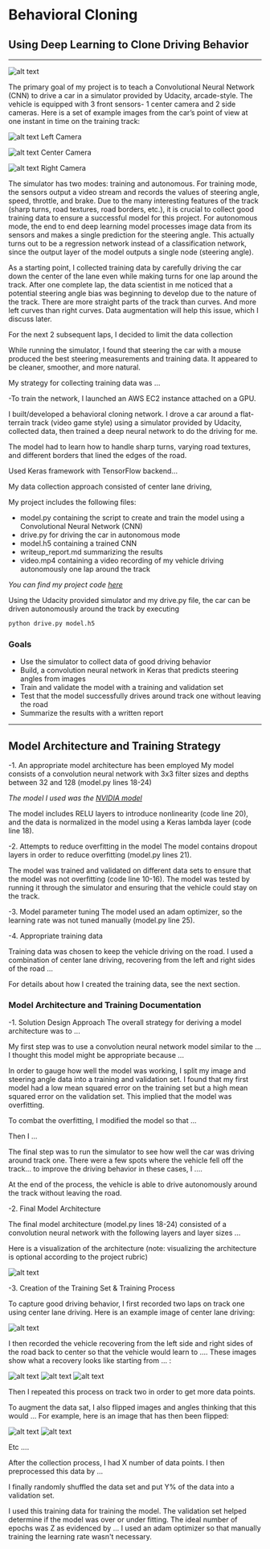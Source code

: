 # **Behavioral Cloning** 

## Using Deep Learning to Clone Driving Behavior

---

![alt text][image01]
 

The primary goal of my project is to teach a Convolutional Neural Network (CNN) to drive a car in a simulator provided by Udacity, arcade-style.  The vehicle is equipped with 3 front sensors- 1 center camera and 2 side cameras.  Here is a set of example images from the car’s point of view at one instant in time on the training track:

 
![alt text][image02]
Left Camera

![alt text][image03]
Center Camera

![alt text][image04]
Right Camera

 
The simulator has two modes: training and autonomous.  For training mode, the sensors output a video stream and records the values of steering angle, speed, throttle, and brake.  Due to the many interesting features of the track (sharp turns, road textures, road borders, etc.), it is crucial to collect good training data to ensure a successful model for this project.  For autonomous mode, the end to end deep learning model processes image data from its sensors and makes a single prediction for the steering angle.  This actually turns out to be a regression network instead of a classification network, since the output layer of the model outputs a single node (steering angle).   

As a starting point, I collected training data by carefully driving the car down the center of the lane even while making turns for one lap around the track.  After one complete lap, the data scientist in me noticed that a potential steering angle bias was beginning to develop due to the nature of the track.  There are more straight parts of the track than curves.  And more left curves than right curves.  Data augmentation will help this issue, which I discuss later.              

 

For the next 2 subsequent laps, I decided to limit the data collection     


While running the simulator, I found that steering the car with a mouse produced the best steering measurements and training data.  It appeared to be cleaner, smoother, and more natural.

My strategy for collecting training data was …

-To train the network, I launched an AWS EC2 instance attached on a GPU.

 

I built/developed a behavioral cloning network.  I drove a car around a flat-terrain track (video game style) using a simulator provided by Udacity, collected data, then trained a deep neural network to do the driving for me.

 

The model had to learn how to handle sharp turns, varying road textures, and different borders that lined the edges of the road.

Used Keras framework with TensorFlow backend...

My data collection approach consisted of center lane driving,



My project includes the following files:
* model.py containing the script to create and train the model using a Convolutional Neural Network (CNN)
* drive.py for driving the car in autonomous mode
* model.h5 containing a trained CNN
* writeup_report.md summarizing the results
* video.mp4 containing a video recording of my vehicle driving autonomously one lap around the track

<i>You can find my project code [here](https://github.com/bkaewell/self-driving-car/blob/master/P3-behavioral-cloning/)</i>

Using the Udacity provided simulator and my drive.py file, the car can be driven autonomously around the track by executing 
```sh
python drive.py model.h5
```

### Goals
* Use the simulator to collect data of good driving behavior
* Build, a convolution neural network in Keras that predicts steering angles from images
* Train and validate the model with a training and validation set
* Test that the model successfully drives around track one without leaving the road
* Summarize the results with a written report





[//]: # (Image References)
[image1]: ./examples/placeholder.png "Model Visualization"
[image2]: ./examples/placeholder.png "Grayscaling"
[image3]: ./examples/recovery_bridge_before.jpg "Recovery Image"
[image4]: ./examples/recovery_bridge_after.jpg "Recovery Image"
[image5]: ./examples/placeholder_small.png "Recovery Image"
[image6]: ./examples/placeholder_small.png "Normal Image"
[image7]: ./examples/placeholder_small.png "Flipped Image"

[image01]: ./examples/birds_eye.png "Bird's Eye"
[image02]: ./examples/center_2018_04_20_19_13_00_008.jpg "Center Camera Sensor"
[image03]: ./examples/right_2018_04_20_19_13_00_008.jpg "Right Camera Sensor"
[image04]: ./examples/right_2018_04_20_19_13_00_008.jpg "Right Camera Sensor"


---


## Model Architecture and Training Strategy

-1. An appropriate model architecture has been employed
My model consists of a convolution neural network with 3x3 filter sizes and depths between 32 and 128 (model.py lines 18-24) 


<i>The model I used was the [NVIDIA model](https://devblogs.nvidia.com/deep-learning-self-driving-cars/)</i>

The model includes RELU layers to introduce nonlinearity (code line 20), and the data is normalized in the model using a Keras lambda layer (code line 18). 

-2. Attempts to reduce overfitting in the model
The model contains dropout layers in order to reduce overfitting (model.py lines 21). 

The model was trained and validated on different data sets to ensure that the model was not overfitting (code line 10-16). The model was tested by running it through the simulator and ensuring that the vehicle could stay on the track.

-3. Model parameter tuning
The model used an adam optimizer, so the learning rate was not tuned manually (model.py line 25).

-4. Appropriate training data

Training data was chosen to keep the vehicle driving on the road. I used a combination of center lane driving, recovering from the left and right sides of the road ... 

For details about how I created the training data, see the next section. 

### Model Architecture and Training Documentation

-1. Solution Design Approach
The overall strategy for deriving a model architecture was to ...

My first step was to use a convolution neural network model similar to the ... I thought this model might be appropriate because ...

In order to gauge how well the model was working, I split my image and steering angle data into a training and validation set. I found that my first model had a low mean squared error on the training set but a high mean squared error on the validation set. This implied that the model was overfitting. 

To combat the overfitting, I modified the model so that ...

Then I ... 

The final step was to run the simulator to see how well the car was driving around track one. There were a few spots where the vehicle fell off the track... to improve the driving behavior in these cases, I ....

At the end of the process, the vehicle is able to drive autonomously around the track without leaving the road.

-2. Final Model Architecture

The final model architecture (model.py lines 18-24) consisted of a convolution neural network with the following layers and layer sizes ...

Here is a visualization of the architecture (note: visualizing the architecture is optional according to the project rubric)

![alt text][image1]

-3. Creation of the Training Set & Training Process

To capture good driving behavior, I first recorded two laps on track one using center lane driving. Here is an example image of center lane driving:

![alt text][image2]

I then recorded the vehicle recovering from the left side and right sides of the road back to center so that the vehicle would learn to .... These images show what a recovery looks like starting from ... :

![alt text][image3]
![alt text][image4]
![alt text][image5]

Then I repeated this process on track two in order to get more data points.

To augment the data sat, I also flipped images and angles thinking that this would ... For example, here is an image that has then been flipped:

![alt text][image6]
![alt text][image7]

Etc ....

After the collection process, I had X number of data points. I then preprocessed this data by ...


I finally randomly shuffled the data set and put Y% of the data into a validation set. 

I used this training data for training the model. The validation set helped determine if the model was over or under fitting. The ideal number of epochs was Z as evidenced by ... I used an adam optimizer so that manually training the learning rate wasn't necessary.
